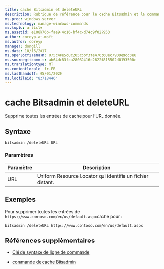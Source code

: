 ```yaml
---
title: cache Bitsadmin et deleteURL
description: Rubrique de référence pour le cache Bitsadmin et la commande deleteURL, qui supprime toutes les entrées de cache pour l’URL donnée.
ms.prod: windows-server
ms.technology: manage-windows-commands
ms.topic: article
ms.assetid: e108b76b-fae9-4c16-bf4c-d74c9f025953
author: coreyp-at-msft
ms.author: coreyp
manager: dongill
ms.date: 10/16/2017
ms.openlocfilehash: 075c48e5c8c205cbbf3fe476260ec7909edcc3e6
ms.sourcegitcommit: ab64dc83fca28039416c26226815502d0193500c
ms.translationtype: MT
ms.contentlocale: fr-FR
ms.lasthandoff: 05/01/2020
ms.locfileid: "82718446"
---
```

# <a name="bitsadmin-cache-and-deleteurl"></a>cache Bitsadmin et deleteURL

Supprime toutes les entrées de cache pour l’URL donnée.

## <a name="syntax"></a>Syntaxe

```
bitsadmin /deleteURL URL
```

### <a name="parameters"></a>Paramètres

| Paramètre | Description |
| -------------- | -------------- |
| URL | Uniform Resource Locator qui identifie un fichier distant. |

## <a name="examples"></a>Exemples

Pour supprimer toutes les entrées de `https://www.contoso.com/en/us/default.aspx`cache pour :

```
bitsadmin /deleteURL https://www.contoso.com/en/us/default.aspx 
```

## <a name="additional-references"></a>Références supplémentaires

- [Clé de syntaxe de ligne de commande](command-line-syntax-key.md)

- [commande de cache Bitsadmin](bitsadmin-cache.md)
